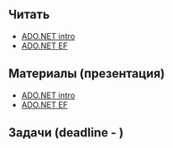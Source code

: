 ## Читать
- [ADO.NET intro](https://github.com/EPM-RD-NETLAB/.NET-Framework-modules/tree/master/M21.%20ADO.NET%20intro)
- [ADO.NET EF](https://github.com/EPM-RD-NETLAB/.NET-Framework-modules/tree/master/M22.%20ADO.NET%20EF)

## Материалы (презентация)
- [ADO.NET intro](https://github.com/EPM-RD-NETLAB/.NET-Framework-modules/tree/master/M21.%20ADO.NET%20intro)
- [ADO.NET EF](https://github.com/EPM-RD-NETLAB/.NET-Framework-modules/tree/master/M22.%20ADO.NET%20EF)

## Задачи (deadline - )
